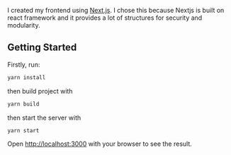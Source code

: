 I created my frontend using [Next.js](https://nextjs.org/). I chose this because Nextjs is built on react framework and it provides a lot of structures for security and modularity.

## Getting Started

Firstly, run:

```bash
yarn install
```
then build project with
```bash
yarn build
```
then start the server with
```bash
yarn start
```

Open [http://localhost:3000](http://localhost:3000) with your browser to see the result.



